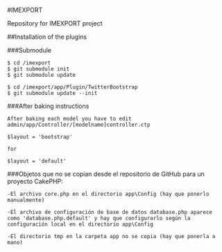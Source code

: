 #IMEXPORT 

Repository for IMEXPORT project

##Installation of the plugins


###Submodule

	$ cd /imexport
	$ git submodule init
	$ git submodule update 
	
	$ cd /imexport/app/Plugin/TwitterBootstrap
	$ git submodule update --init
	
###After baking instructions

	After baking each model you have to edit 
	admin/app/Controller/[modelname]controller.ctp
	
	$layout = 'bootstrap' 
	
	for 
	
	$layout = 'default'
	

###Objetos que no se copian desde el repositorio de GitHub para un proyecto CakePHP:

	-El archivo core.php en el directorio app\Config (hay que ponerlo manualmente)

	-El archivo de configuración de base de datos database.php aparece como 'database.php.default' y hay que configurarlo según la configuración local en el directorio app\Config

	-El directorio tmp en la carpeta app no se copia (hay que ponerla a mano)
